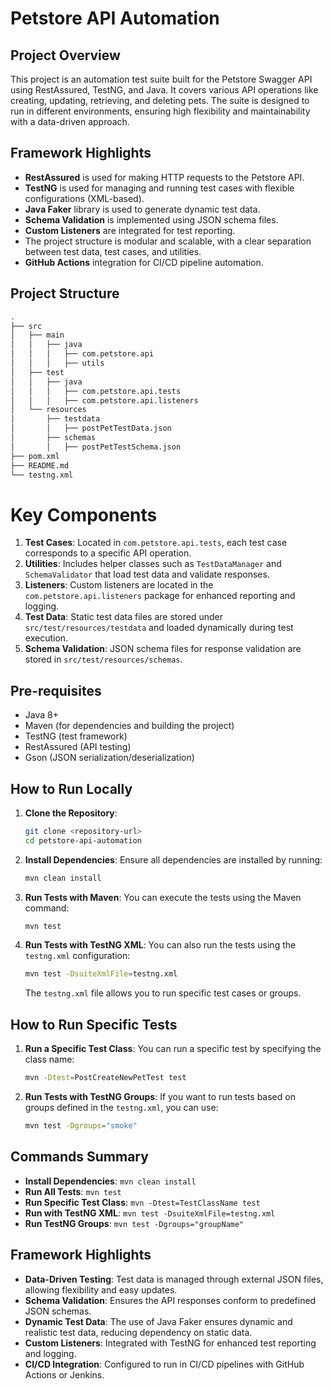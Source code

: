 # Petstore API Automation

## Project Overview
This project is an automation test suite built for the Petstore Swagger API using RestAssured, TestNG, and Java. It covers various API operations like creating, updating, retrieving, and deleting pets. The suite is designed to run in different environments, ensuring high flexibility and maintainability with a data-driven approach.

## Framework Highlights
- **RestAssured** is used for making HTTP requests to the Petstore API.
- **TestNG** is used for managing and running test cases with flexible configurations (XML-based).
- **Java Faker** library is used to generate dynamic test data.
- **Schema Validation** is implemented using JSON schema files.
- **Custom Listeners** are integrated for test reporting.
- The project structure is modular and scalable, with a clear separation between test data, test cases, and utilities.
- **GitHub Actions** integration for CI/CD pipeline automation.

## Project Structure
```bash
.
├── src
│   ├── main
│   │   ├── java
│   │   │   ├── com.petstore.api
│   │   │   ├── utils
│   ├── test
│   │   ├── java
│   │   │   ├── com.petstore.api.tests
│   │   │   ├── com.petstore.api.listeners
│   └── resources
│       ├── testdata
│       │   ├── postPetTestData.json
│       ├── schemas
│       │   ├── postPetTestSchema.json
├── pom.xml
├── README.md
└── testng.xml
```
# Key Components
1. **Test Cases**: Located in `com.petstore.api.tests`, each test case corresponds to a specific API operation.
2. **Utilities**: Includes helper classes such as `TestDataManager` and `SchemaValidator` that load test data and validate responses.
3. **Listeners**: Custom listeners are located in the `com.petstore.api.listeners` package for enhanced reporting and logging.
4. **Test Data**: Static test data files are stored under `src/test/resources/testdata` and loaded dynamically during test execution.
5. **Schema Validation**: JSON schema files for response validation are stored in `src/test/resources/schemas`.

## Pre-requisites
- Java 8+
- Maven (for dependencies and building the project)
- TestNG (test framework)
- RestAssured (API testing)
- Gson (JSON serialization/deserialization)

## How to Run Locally
1. **Clone the Repository**:
    ```bash
    git clone <repository-url>
    cd petstore-api-automation
    ```
2. **Install Dependencies**:
   Ensure all dependencies are installed by running:
    ```bash
    mvn clean install
    ```
3. **Run Tests with Maven**:
   You can execute the tests using the Maven command:
    ```bash
    mvn test
    ```
4. **Run Tests with TestNG XML**:
   You can also run the tests using the `testng.xml` configuration:
    ```bash
    mvn test -DsuiteXmlFile=testng.xml
    ```
   The `testng.xml` file allows you to run specific test cases or groups.

## How to Run Specific Tests
1. **Run a Specific Test Class**:
   You can run a specific test by specifying the class name:
    ```bash
    mvn -Dtest=PostCreateNewPetTest test
    ```
2. **Run Tests with TestNG Groups**:
   If you want to run tests based on groups defined in the `testng.xml`, you can use:
    ```bash
    mvn test -Dgroups="smoke"
    ```

## Commands Summary
- **Install Dependencies**: `mvn clean install`
- **Run All Tests**: `mvn test`
- **Run Specific Test Class**: `mvn -Dtest=TestClassName test`
- **Run with TestNG XML**: `mvn test -DsuiteXmlFile=testng.xml`
- **Run TestNG Groups**: `mvn test -Dgroups="groupName"`

## Framework Highlights
- **Data-Driven Testing**: Test data is managed through external JSON files, allowing flexibility and easy updates.
- **Schema Validation**: Ensures the API responses conform to predefined JSON schemas.
- **Dynamic Test Data**: The use of Java Faker ensures dynamic and realistic test data, reducing dependency on static data.
- **Custom Listeners**: Integrated with TestNG for enhanced test reporting and logging.
- **CI/CD Integration**: Configured to run in CI/CD pipelines with GitHub Actions or Jenkins.

